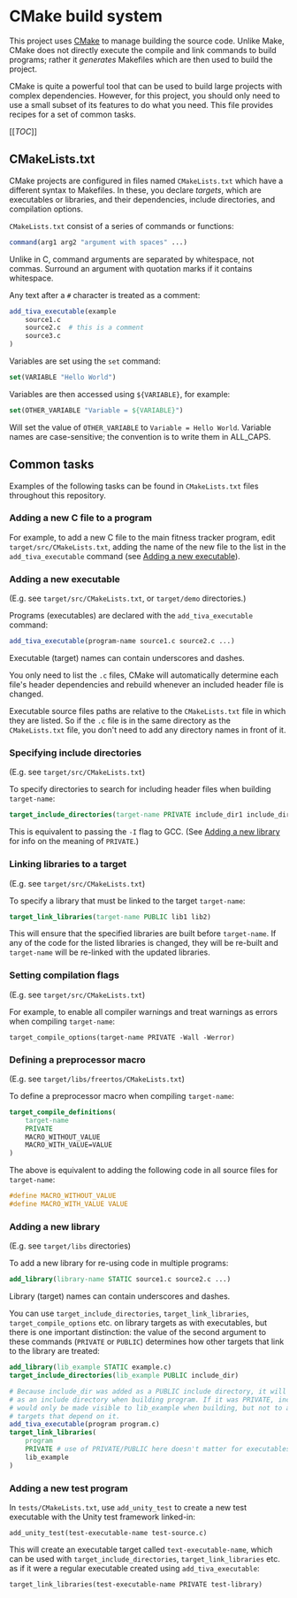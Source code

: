 # CMake build system

This project uses [CMake](https://cmake.org/cmake/help/latest/) to manage
building the source code. Unlike Make, CMake does not directly execute the
compile and link commands to build programs; rather it *generates* Makefiles
which are then used to build the project.

CMake is quite a powerful tool that can be used to build large projects with
complex dependencies. However, for this project, you should only need to use
a small subset of its features to do what you need. This file provides recipes
for a set of common tasks.

[[_TOC_]]

## CMakeLists.txt

CMake projects are configured in files named `CMakeLists.txt` which have a
different syntax to Makefiles. In these, you declare *targets*, which are
executables or libraries, and their dependencies, include directories, and
compilation options.

`CMakeLists.txt` consist of a series of commands or functions:

```cmake
command(arg1 arg2 "argument with spaces" ...)
```

Unlike in C, command arguments are separated by whitespace, not commas. Surround
an argument with quotation marks if it contains whitespace.

Any text after a `#` character is treated as a comment:

```cmake
add_tiva_executable(example
    source1.c
    source2.c  # this is a comment
    source3.c
)
```

Variables are set using the `set` command:

```cmake
set(VARIABLE "Hello World")
```

Variables are then accessed using `${VARIABLE}`, for example:

```cmake
set(OTHER_VARIABLE "Variable = ${VARIABLE}")
```

Will set the value of `OTHER_VARIABLE` to `Variable = Hello World`. Variable
names are case-sensitive; the convention is to write them in ALL_CAPS.

## Common tasks

Examples of the following tasks can be found in `CMakeLists.txt` files
throughout this repository.

### Adding a new C file to a program

For example, to add a new C file to the main fitness tracker program, edit
`target/src/CMakeLists.txt`, adding the name of the new file to the list in the
`add_tiva_executable` command (see [Adding a new executable](#adding-a-new-executable)).

### Adding a new executable

(E.g. see `target/src/CMakeLists.txt`, or `target/demo` directories.)

Programs (executables) are declared with the `add_tiva_executable` command:

```cmake
add_tiva_executable(program-name source1.c source2.c ...)
```

Executable (target) names can contain underscores and dashes.

You only need to list the `.c` files, CMake will automatically determine each
file's header dependencies and rebuild whenever an included header file is
changed.

Executable source files paths are relative to the `CMakeLists.txt` file in which
they are listed. So if the `.c` file is in the same directory as the
`CMakeLists.txt` file, you don't need to add any directory names in front of it.

### Specifying include directories

(E.g. see `target/src/CMakeLists.txt`)

To specify directories to search for including header files when building
`target-name`:

```cmake
target_include_directories(target-name PRIVATE include_dir1 include_dir2 ...)
```

This is equivalent to passing the `-I` flag to GCC. (See
[Adding a new library](#adding-a-new-library) for info on the meaning of `PRIVATE`.)

### Linking libraries to a target

(E.g. see `target/src/CMakeLists.txt`)

To specify a library that must be linked to the target `target-name`:

```cmake
target_link_libraries(target-name PUBLIC lib1 lib2)
```

This will ensure that the specified libraries are built before `target-name`.
If any of the code for the listed libraries is changed, they will be re-built
and `target-name` will be re-linked with the updated libraries.

### Setting compilation flags

(E.g. see `target/src/CMakeLists.txt`)

For example, to enable all compiler warnings and treat warnings as errors
when compiling `target-name`:

```
target_compile_options(target-name PRIVATE -Wall -Werror)
```

### Defining a preprocessor macro

(E.g. see `target/libs/freertos/CMakeLists.txt`)

To define a preprocessor macro when compiling `target-name`:

```cmake
target_compile_definitions(
    target-name
    PRIVATE
    MACRO_WITHOUT_VALUE
    MACRO_WITH_VALUE=VALUE
)
```

The above is equivalent to adding the following code in all source files
for `target-name`:

```c
#define MACRO_WITHOUT_VALUE
#define MACRO_WITH_VALUE VALUE
```

### Adding a new library

(E.g. see `target/libs` directories)

To add a new library for re-using code in multiple programs:

```cmake
add_library(library-name STATIC source1.c source2.c ...)
```

Library (target) names can contain underscores and dashes.

You can use `target_include_directories`, `target_link_libraries`,
`target_compile_options` etc. on library targets as with executables, but there
is one important distinction: the value of the second argument to these commands
(`PRIVATE` or `PUBLIC`) determines how other targets that link to the library
are treated:

```cmake
add_library(lib_example STATIC example.c)
target_include_directories(lib_example PUBLIC include_dir)

# Because include_dir was added as a PUBLIC include directory, it will be added
# as an include directory when building program. If it was PRIVATE, include_dir
# would only be made visible to lib_example when building, but not to any
# targets that depend on it.
add_tiva_executable(program program.c)
target_link_libraries(
    program
    PRIVATE # use of PRIVATE/PUBLIC here doesn't matter for executables
    lib_example
)
```

### Adding a new test program

In `tests/CMakeLists.txt`, use `add_unity_test` to create a new test executable
with the Unity test framework linked-in:

```
add_unity_test(test-executable-name test-source.c)
```

This will create an executable target called `text-executable-name`, which can
be used with `target_include_directories`, `target_link_libraries` etc. as if it
were a regular executable created using `add_tiva_executable`:

```
target_link_libraries(test-executable-name PRIVATE test-library)
```
